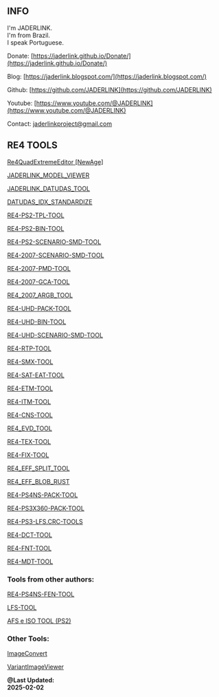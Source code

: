 ## INFO

I'm JADERLINK.
<br>I'm from Brazil.
<br>I speak Portuguese.

Donate:
[https://jaderlink.github.io/Donate/](https://jaderlink.github.io/Donate/)

Blog:
[https://jaderlink.blogspot.com/](https://jaderlink.blogspot.com/)
 
Github:
[https://github.com/JADERLINK](https://github.com/JADERLINK)
 
Youtube:
[https://www.youtube.com/@JADERLINK](https://www.youtube.com/@JADERLINK)

Contact: 
[jaderlinkproject@gmail.com](mailto:jaderlinkproject@gmail.com)


## RE4 TOOLS

[Re4QuadExtremeEditor [NewAge]](https://github.com/JADERLINK/Re4QuadNewAge)

[JADERLINK_MODEL_VIEWER](https://github.com/JADERLINK/JADERLINK_MODEL_VIEWER)

[JADERLINK_DATUDAS_TOOL](https://github.com/JADERLINK/JADERLINK_DATUDAS_TOOL)

[DATUDAS_IDX_STANDARDIZE](https://github.com/JADERLINK/DATUDAS_IDX_STANDARDIZE)

[RE4-PS2-TPL-TOOL](https://github.com/JADERLINK/RE4-PS2-TPL-TOOL)

[RE4-PS2-BIN-TOOL](https://github.com/JADERLINK/RE4-PS2-BIN-TOOL)

[RE4-PS2-SCENARIO-SMD-TOOL](https://github.com/JADERLINK/RE4-PS2-SCENARIO-SMD-TOOL)

[RE4-2007-SCENARIO-SMD-TOOL](https://github.com/JADERLINK/RE4-2007-SCENARIO-SMD-TOOL)

[RE4-2007-PMD-TOOL](https://github.com/JADERLINK/RE4-2007-PMD-TOOL)

[RE4-2007-GCA-TOOL](https://github.com/JADERLINK/RE4-2007-GCA-TOOL)

[RE4_2007_ARGB_TOOL](https://github.com/JADERLINK/RE4_2007_ARGB_TOOL)

[RE4-UHD-PACK-TOOL](https://github.com/JADERLINK/RE4-UHD-PACK-TOOL)

[RE4-UHD-BIN-TOOL](https://github.com/JADERLINK/RE4-UHD-BIN-TOOL)

[RE4-UHD-SCENARIO-SMD-TOOL](https://github.com/JADERLINK/RE4-UHD-SCENARIO-SMD-TOOL)

[RE4-RTP-TOOL](https://github.com/JADERLINK/RE4-RTP-TOOL)

[RE4-SMX-TOOL](https://github.com/JADERLINK/RE4-SMX-TOOL)

[RE4-SAT-EAT-TOOL](https://github.com/JADERLINK/RE4-SAT-EAT-TOOL)

[RE4-ETM-TOOL](https://github.com/JADERLINK/RE4-ETM-TOOL)

[RE4-ITM-TOOL](https://github.com/JADERLINK/RE4-ITM-TOOL)

[RE4-CNS-TOOL](https://github.com/JADERLINK/RE4-CNS-TOOL)

[RE4_EVD_TOOL](https://github.com/JADERLINK/RE4_EVD_TOOL)

[RE4-TEX-TOOL](https://github.com/JADERLINK/RE4_TEX_TOOL)

[RE4-FIX-TOOL](https://github.com/JADERLINK/RE4-FIX-TOOL)

[RE4_EFF_SPLIT_TOOL](https://github.com/JADERLINK/RE4_EFF_SPLIT_TOOL)

[RE4_EFF_BLOB_RUST](https://github.com/JADERLINK/RE4_EFF_BLOB_RUST)

[RE4-PS4NS-PACK-TOOL](https://github.com/JADERLINK/RE4-PS4NS-PACK-TOOL)

[RE4-PS3X360-PACK-TOOL](https://github.com/JADERLINK/RE4-PS3X360-PACK-TOOL)

[RE4-PS3-LFS.CRC-TOOLS](https://github.com/JADERLINK/RE4-PS3-LFS.CRC-TOOLS)

[RE4-DCT-TOOL](https://github.com/JADERLINK/RE4-DCT-TOOL)

[RE4-FNT-TOOL](https://github.com/JADERLINK/RE4-FNT-TOOL)

[RE4-MDT-TOOL](https://github.com/JADERLINK/RE4-MDT-TOOL)

### Tools from other authors:

[RE4-PS4NS-FEN-TOOL](https://jaderlink.blogspot.com/2024/08/re4-ps4ns-fen-tool.html)

[LFS-TOOL](https://www.youtube.com/watch?v=bR2hZhttQcs)

[AFS e ISO TOOL (PS2)](https://www.youtube.com/watch?v=M9jEyAG_u_k)

### Other Tools:

[ImageConvert](https://github.com/JADERLINK/ImageConvert)

[VariantImageViewer](https://github.com/JADERLINK/VariantImageViewer)

**@Last Updated:**
<br>**2025-02-02**
